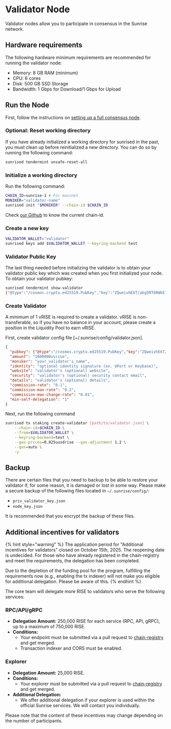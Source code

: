# Validator Node

Validator nodes allow you to participate in consensus in the Sunrise network.

## Hardware requirements

The following hardware minimum requirements are recommended for running the validator node:

- Memory: 8 GB RAM (minimum)
- CPU: 6 cores
- Disk: 500 GB SSD Storage
- Bandwidth: 1 Gbps for Download/1 Gbps for Upload

## Run the Node

First, follow the instructions on [setting up a full consensus node](full-consensus-node.md).

### Optional: Reset working directory

If you have already initialized a working directory for sunrised in the past, you must clean up before reinitialized a new directory. You can do so by running the following command:

```bash
sunrised tendermint unsafe-reset-all
```

### Initialize a working directory

Run the following command:

```bash
CHAIN_ID=sunrise-1 # For mainnet
MONIKER="validator-name"
sunrised init "$MONIKER" --chain-id $CHAIN_ID
```

Check [our Github](https://github.com/sunriselayer/network) to know the current chain-id.

### Create a new key

```bash
VALIDATOR_WALLET="validator"
sunrised keys add $VALIDATOR_WALLET --keyring-backend test
```

### Validator Public Key

The last thing needed before initializing the validator is to obtain your validator public key which was created when you first initialized your node. To obtain your validator pubkey:

```bash
sunrised tendermint show-validator
{"@type":"/cosmos.crypto.ed25519.PubKey","key":"ZQweivhEkT/akg5RT6RWkElt43rr5cf+qu/QQ5jOpmQ="}
```

### Create Validator

A minimum of 1 vRISE is required to create a validator. vRISE is non-transferable, so if you have no balance in your account, please create a position in the Liquidity Pool to earn vRISE.

First, create validator config file [~/.sunrise/config/validator.json].

```json
{
  "pubkey": {"@type":"/cosmos.crypto.ed25519.PubKey","key":"ZQweivhEkT/akg5RT6RWkElt43rr5cf+qu/QQ5jOpmQ="},
  "amount": "1000000uvrise",
  "moniker": "your_validator's_name",
  "identity": "optional identity signature (ex. UPort or Keybase)",
  "website": "validator's (optional) website",
  "security": "validator's (optional) security contact email",
  "details": "validator's (optional) details",
  "commission-rate": "0.1",
  "commission-max-rate": "0.2",
  "commission-max-change-rate": "0.01",
  "min-self-delegation": "1"
}
```

Next, run the following command

```bash
sunrised tx staking create-validator [path/to/validator.json] \
    --chain-id=$CHAIN_ID \
    --from=$VALIDATOR_WALLET \
    --keyring-backend=test \
    --gas-prices=0.025uusdrise --gas-adjustment 1.2 \
    --gas=auto \
    -y
```

## Backup

There are certain files that you need to backup to be able to restore your validator if, for some reason, it is damaged or lost in some way. Please make a secure backup of the following files located in `~/.sunrise/config/`:

- `priv_validator_key.json`
- `node_key.json`

It is recommended that you encrypt the backup of these files.

## Additional incentives for validators

{% hint style="warning" %}
The application period for "Additional incentives for validators" closed on October 15th, 2025. The reopening date is undecided. For those who have already registered in the chain-registry and meet the requirements, the delegation has been completed.

Due to the depletion of the funding pool for the program, fulfilling the requirements now (e.g., enabling the tx indexer) will not make you eligible for additional delegation. Please be aware of this.
{% endhint %}

The core team will delegate more RISE to validators who serve the following services:

### RPC/API/gRPC

- **Delegation Amount:** 250,000 RISE for each service (RPC, API, gRPC), up to a maximum of 750,000 RISE.
- **Conditions:**
  - Your endpoint must be submitted via a pull request to [chain-registry](https://github.com/cosmos/chain-registry/blob/master/sunrise/chain.json) and get merged.
  - Transaction indexer and CORS must be enabled.

### Explorer

- **Delegation Amount:** 25,000 RISE.
- **Conditions:**
  - Your explorer must be submitted via a pull request to [chain-registry](https://github.com/cosmos/chain-registry/blob/master/sunrise/chain.json) and get merged.
- **Additional Delegation:**
  - We offer additional delegation if your explorer is used within the official Sunrise services. We will contact you individually.

Please note that the content of these incentives may change depending on the number of participants.
